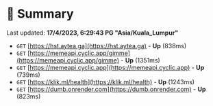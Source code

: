 # 📖 Summary
Last updated: **17/4/2023, 6:29:43 PG "Asia/Kuala_Lumpur"**

- `GET` [https://hst.aytea.ga](https://hst.aytea.ga) - **Up** (838ms)
- `GET` [https://memeapi.cyclic.app/gimme](https://memeapi.cyclic.app/gimme) - **Up** (1351ms)
- `GET` [https://memeapi.cyclic.app](https://memeapi.cyclic.app) - **Up** (739ms)
- `GET` [https://klik.ml/health](https://klik.ml/health) - **Up** (1243ms)
- `GET` [https://dumb.onrender.com](https://dumb.onrender.com) - **Up** (823ms)
